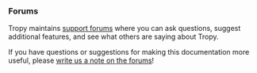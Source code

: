 ### Forums

Tropy maintains [support forums](https://forums.tropy.org/) where you can ask questions, suggest additional features, and see what others are saying about Tropy.

If you have questions or suggestions for making this documentation more useful, please [write us a note on the forums](https://forums.tropy.org/)!


